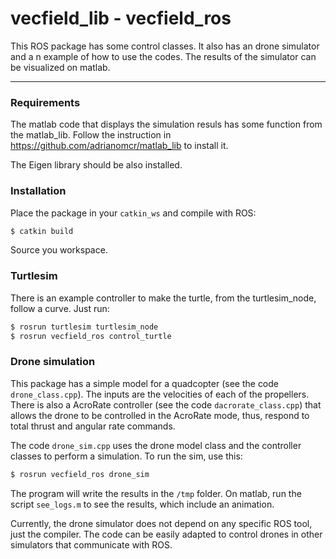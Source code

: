 # vecfield_lib - vecfield_ros

This ROS package has some control classes. It also has an drone simulator and a n example of how to use the codes. The results of the simulator can be visualized on matlab.

---------------------


### Requirements

The matlab code that displays the simulation resuls has some function from the matlab_lib. Follow the instruction in <https://github.com/adrianomcr/matlab_lib> to install it.

The Eigen library should be also installed.


### Installation


Place the package in your `catkin_ws` and compile with ROS:

```bash
$ catkin build
```

Source you workspace.


### Turtlesim

There is an example controller to make the turtle, from the turtlesim_node, follow a curve. Just run:

```bash
$ rosrun turtlesim turtlesim_node
$ rosrun vecfield_ros control_turtle
```

### Drone simulation

This package has a simple model for a quadcopter (see the code `drone_class.cpp`). The inputs are the velocities of each of the propellers. There is also a AcroRate controller (see the code `dacrorate_class.cpp`) that allows the drone to be controlled in the AcroRate mode, thus, respond to total thrust and angular rate commands.

The code `drone_sim.cpp` uses the drone model class and the controller classes to perform a simulation. To run the sim, use this:

```bash
$ rosrun vecfield_ros drone_sim
```

The program will write the results in the `/tmp` folder. On matlab, run the script `see_logs.m` to see the results, which include an animation.


Currently, the drone simulator does not depend on any specific ROS tool, just the compiler. The code can be easily adapted to control drones in other simulators that communicate with ROS.
